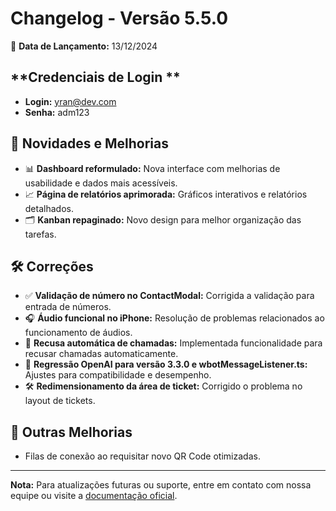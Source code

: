 # Changelog - Versão 5.5.0

📅 **Data de Lançamento:** 13/12/2024

## **Credenciais de Login **

- **Login:** yran@dev.com  
- **Senha:** adm123  

## 📌 **Novidades e Melhorias**

- 📊 **Dashboard reformulado:** Nova interface com melhorias de usabilidade e dados mais acessíveis.
- 📈 **Página de relatórios aprimorada:** Gráficos interativos e relatórios detalhados.
- 🗂 **Kanban repaginado:** Novo design para melhor organização das tarefas.

## 🛠 **Correções**

- ✅ **Validação de número no ContactModal:** Corrigida a validação para entrada de números.
- 🎧 **Áudio funcional no iPhone:** Resolução de problemas relacionados ao funcionamento de áudios.
- 📵 **Recusa automática de chamadas:** Implementada funcionalidade para recusar chamadas automaticamente.
- 🔄 **Regressão OpenAI para versão 3.3.0 e wbotMessageListener.ts:** Ajustes para compatibilidade e desempenho.
- 🛠 **Redimensionamento da área de ticket:** Corrigido o problema no layout de tickets.

## 📲 **Outras Melhorias**

- Filas de conexão ao requisitar novo QR Code otimizadas.

---

**Nota:** Para atualizações futuras ou suporte, entre em contato com nossa equipe ou visite a [documentação oficial](#).
